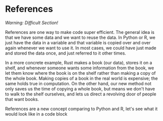 # References


*Warning: Difficult Section!*

References are one way to make code super efficient. The general idea is that we have some data and we want to reuse the data. In Python or R, we just have the data in a variable and that variable is copied over and over again whenever we want to use it. In most cases, we could have just made and stored the data once, and just referred to it other times.

In a more concrete example, Rust makes a book (our data), stores it on a shelf, and whenever someone wants some information from the book, we  let them know where the book is on the shelf rather than making a copy of the whole book. Making copies of a book in the real world is expensive; the same holds true in computation. On the other hand, our new method not only saves us the time of copying a whole book, but means we don't have to walk to the shelf ourselves, and lets us direct a revolving door of people that want books.

References are a new concept comparing to Python and R, let's see what it would look like in a code block

